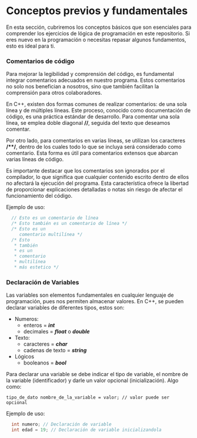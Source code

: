 # Conceptos previos y fundamentales

En esta sección, cubriremos los conceptos básicos que son esenciales para comprender los ejercicios de lógica de programación en este repositorio. Si eres nuevo en la programación o necesitas repasar algunos fundamentos, esto es ideal para ti.

### Comentarios de código
Para mejorar la legibilidad y comprensión del código, es fundamental integrar comentarios adecuados en nuestro programa. Estos comentarios no solo nos benefician a nosotros, sino que también facilitan la comprensión para otros colaboradores.

En C++, existen dos formas comunes de realizar comentarios: de una sola línea y de múltiples líneas. Este proceso, conocido como documentación de código, es una práctica estándar de desarrollo.
Para comentar una sola línea, se emplea doble diagonal **//**, seguida del texto que deseamos comentar. 

Por otro lado, para comentarios en varias líneas, se utilizan los caracteres **/\*\*/**, dentro de los cuales todo lo que se incluya será considerado como comentario. Esta forma es útil para comentarios extensos que abarcan varias líneas de código.

Es importante destacar que los comentarios son ignorados por el compilador, lo que significa que cualquier contenido escrito dentro de ellos no afectará la ejecución del programa. Esta característica ofrece la libertad de proporcionar explicaciones detalladas o notas sin riesgo de afectar el funcionamiento del código.

Ejemplo de uso:
```C++
  // Esto es un comentario de línea
  /* Esto también es un comentario de línea */
  /* Esto es un 
     comentario multilínea */
  /* Esto 
   * también 
   * es un 
   * comentario 
   * multilínea 
   * más estetico */   
```

### Declaración de Variables
Las variables son elementos fundamentales en cualquier lenguaje de programación, pues nos permiten almacenar valores. En C++, se pueden declarar variables de diferentes tipos, estos son:
- Numeros:
  + enteros = **_int_**
  + decimales = **_float_** o **_double_**
- Texto:
  + caracteres = **_char_**
  + cadenas de texto = **_string_**
- Lógicos
  + booleanos = **_bool_**

Para declarar una variable se debe indicar el tipo de variable, el nombre de la variable (identificador) y darle un valor opcional (inicialización).
Algo como: 

`tipo_de_dato nombre_de_la_variable = valor; // valor puede ser opcional`

Ejemplo de uso:
```C++
  int numero; // Declaración de variable
  int edad = 19; // Declaración de variable inicializandola
```
